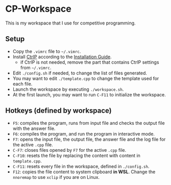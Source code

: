 # CP-Workspace

This is my workspace that I use for competitive programming.

## Setup

- Copy the `.vimrc` file to `~/.vimrc`.
- Install [CtrlP](https://github.com/kien/ctrlp.vim) according to the [Installation Guide](http://kien.github.io/ctrlp.vim/#installation).
  - if CtrlP is not needed, remove the part that contains CtrlP settings from `~/.vimrc`.
- Edit `./config.sh` if needed, to change the list of files generated.
- You may want to edit `./template.cpp` to change the template used for each file.
- Launch the workspace by executing `./workspace.sh`.
- At the first launch, you may want to run `C-F11` to initialize the workspace.

## Hotkeys (defined by workspace)

- `F5`: compiles the program, runs from input file and checks the output file with the answer file.
- `F6`: compiles the program, and run the program in interactive mode.
- `F7`: opens the input file, the output file, the answer file and the log file for the active `.cpp` file.
- `C-F7`: closes files opened by `F7` for the active `.cpp` file.
- `C-F10`: resets the file by replacing the content with content in `template.cpp`.
- `C-F11`: resets every file in the workspace, defined in `./config.sh`.
- `F12`: copies the file content to system clipboard **in WSL**. Change the `nnoremap` to use `xclip` if you are on Linux.

